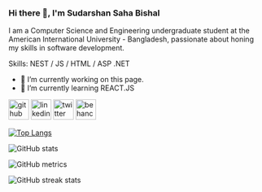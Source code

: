 ### Hi there 👋, I'm Sudarshan Saha Bishal
I am a Computer Science and Engineering undergraduate student at the American International University - Bangladesh, passionate about honing my skills in software development.

Skills: NEST / JS / HTML / ASP .NET

- 🔭 I’m currently working on this page. 
- 🌱 I’m currently learning REACT.JS 


[<img src='https://cdn.jsdelivr.net/npm/simple-icons@3.0.1/icons/github.svg' alt='github' height='40'>](https://github.com/b1sh4l)  [<img src='https://cdn.jsdelivr.net/npm/simple-icons@3.0.1/icons/linkedin.svg' alt='linkedin' height='40'>](https://www.linkedin.com/in/https://www.linkedin.com/in/sudarshan-saha-bishal-476158ba//)  [<img src='https://cdn.jsdelivr.net/npm/simple-icons@3.0.1/icons/twitter.svg' alt='twitter' height='40'>](https://twitter.com/shre3man)  [<img src='https://cdn.jsdelivr.net/npm/simple-icons@3.0.1/icons/behance.svg' alt='behance' height='40'>](https://www.behance.net/sudarshansa4ce)  

[![Top Langs](https://github-readme-stats.vercel.app/api/top-langs/?username=b1sh4l)](https://github.com/anuraghazra/github-readme-stats)

![GitHub stats](https://github-readme-stats.vercel.app/api?username=b1sh4l&show_icons=true)  

![GitHub metrics](https://metrics.lecoq.io/b1sh4l)  

![GitHub streak stats](https://streak-stats.demolab.com/?user=b1sh4l)  

